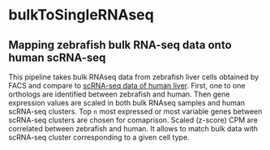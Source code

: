# bulkToSingleRNAseq

## Mapping zebrafish bulk RNA-seq data onto human scRNA-seq

This pipeline takes bulk RNAseq data from zebrafish liver cells obtained by FACS and compare to [scRNA-seq data of human liver](https://www.nature.com/articles/s41467-018-06318-7). First, one to one orthologs are identified between zebrafish and human. Then gene expression values are scaled in both bulk RNAseq samples and human scRNA-seq clusters. Top `n` most expressed or most variable genes between scRNA-seq clusters are chosen for comaprison. Scaled (z-score) CPM are correlated between zebrafish and human. It allows to match bulk data with scRNA-seq cluster corresponding to a given cell type.
